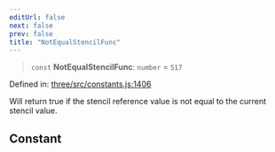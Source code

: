 ```yaml
---
editUrl: false
next: false
prev: false
title: "NotEqualStencilFunc"
---
```


> `const` **NotEqualStencilFunc**: `number` = `517`

Defined in: [three/src/constants.js:1406](https://github.com/DefinitelyMaybe/three-i18n/blob/fa57b79433d1c349ffb23a78727299c8d4190136/three/src/constants.js#L1406)

Will return true if the stencil reference value is not equal to the current stencil value.

## Constant
